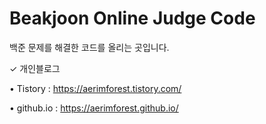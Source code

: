 # Beakjoon Online Judge Code
백준 문제를 해결한 코드를 올리는 곳입니다.





✓ 개인블로그


• Tistory : https://aerimforest.tistory.com/


• github.io : https://aerimforest.github.io/
